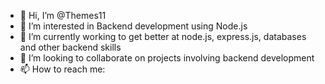 - 👋 Hi, I’m @Themes11
- 👀 I’m interested in Backend development using Node.js
- 🌱 I’m currently working to get better at node.js, express.js, databases and other backend skills
- 💞️ I’m looking to collaborate on projects involving backend development
- 📫 How to reach me:

<!---
Themes11/Themes11 is a ✨ special ✨ repository because its `README.md` (this file) appears on your GitHub profile.
You can click the Preview link to take a look at your changes.
--->
